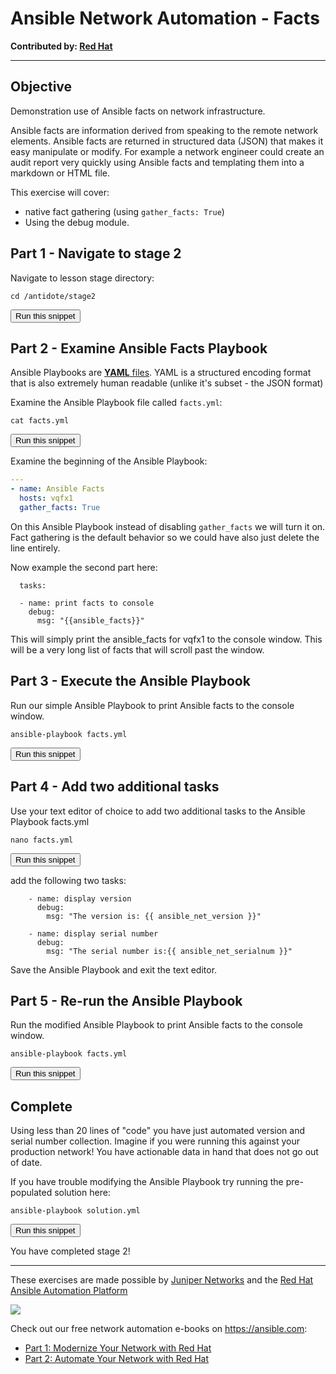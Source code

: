 # Ansible Network Automation - Facts

**Contributed by: [Red Hat](https://ansible.com)**

---

## Objective

Demonstration use of Ansible facts on network infrastructure.

Ansible facts are information derived from speaking to the remote network elements. Ansible facts are returned in structured data (JSON) that makes it easy manipulate or modify. For example a network engineer could create an audit report very quickly using Ansible facts and templating them into a markdown or HTML file.

This exercise will cover:

- native fact gathering (using `gather_facts: True`)
- Using the debug module.

## Part 1 - Navigate to stage 2

Navigate to lesson stage directory:

```
cd /antidote/stage2
```
<button type="button" class="btn btn-primary btn-sm" onclick="runSnippetInTab('ansible', this)">Run this snippet</button>

## Part 2 - Examine Ansible Facts Playbook

Ansible Playbooks are [**YAML** files](https://yaml.org/). YAML is a structured encoding format that is also extremely human readable (unlike it's subset - the JSON format)

Examine the Ansible Playbook file called `facts.yml`:  

```
cat facts.yml
```
<button type="button" class="btn btn-primary btn-sm" onclick="runSnippetInTab('ansible', this)">Run this snippet</button>

Examine the beginning of the Ansible Playbook:

```yaml
---
- name: Ansible Facts
  hosts: vqfx1
  gather_facts: True
```

On this Ansible Playbook instead of disabling `gather_facts` we will turn it on.  Fact gathering is the default behavior so we could have also just delete the line entirely.

Now example the second part here:

```
  tasks:

  - name: print facts to console
    debug:
      msg: "{{ansible_facts}}"
```

This will simply print the ansible_facts for vqfx1 to the console window.  This will be a very long list of facts that will scroll past the window.

## Part 3 - Execute the Ansible Playbook

Run our simple Ansible Playbook to print Ansible facts to the console window.

```
ansible-playbook facts.yml
```
<button type="button" class="btn btn-primary btn-sm" onclick="runSnippetInTab('ansible', this)">Run this snippet</button>

## Part 4 - Add two additional tasks

Use your text editor of choice to add two additional tasks to the Ansible Playbook facts.yml

```
nano facts.yml
```
<button type="button" class="btn btn-primary btn-sm" onclick="runSnippetInTab('ansible', this)">Run this snippet</button>

add the following two tasks:
```
    - name: display version
      debug:
        msg: "The version is: {{ ansible_net_version }}"

    - name: display serial number
      debug:
        msg: "The serial number is:{{ ansible_net_serialnum }}"
```

Save the Ansible Playbook and exit the text editor.

## Part 5 - Re-run the Ansible Playbook

Run the modified Ansible Playbook to print Ansible facts to the console window.

```
ansible-playbook facts.yml
```
<button type="button" class="btn btn-primary btn-sm" onclick="runSnippetInTab('ansible', this)">Run this snippet</button>


## Complete

Using less than 20 lines of "code" you have just automated version and serial number collection. Imagine if you were running this against your production network! You have actionable data in hand that does not go out of date.

If you have trouble modifying the Ansible Playbook try running the pre-populated solution here:
```
ansible-playbook solution.yml
```
<button type="button" class="btn btn-primary btn-sm" onclick="runSnippetInTab('ansible', this)">Run this snippet</button>


You have completed stage 2!

---

These exercises are made possible by [Juniper Networks](https://juniper.net) and the [Red Hat Ansible Automation Platform](https://www.ansible.com/products/automation-platform)

<img src="https://github.com/Mierdin/nrelabs-curriculum/blob/ansible-networking/lessons/tools/lesson-41-ansible-network/stage1/rh-ansible-platform.png?raw=true"></div>

Check out our free network automation e-books on https://ansible.com:
- [Part 1: Modernize Your Network with Red Hat](https://www.ansible.com/resources/ebooks/network-automation-for-everyone)
- [Part 2: Automate Your Network with Red Hat](https://www.ansible.com/resources/ebooks/automate-your-network)
